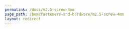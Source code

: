 ```yaml
---
permalink: /docs/m2.5-screw-4mm
page_path: /bom/fasteners-and-hardware/m2.5-screw-4mm
layout: redirect
---
```

